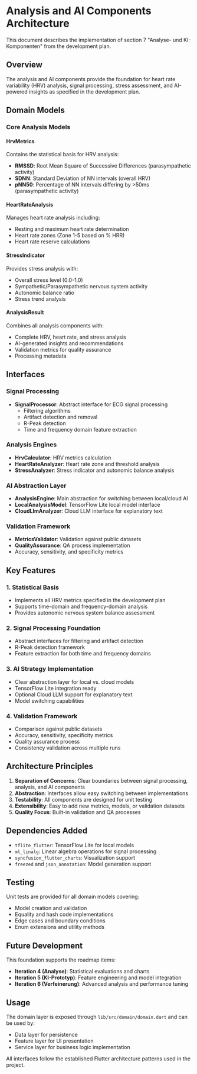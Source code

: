 # Analysis and AI Components Architecture

This document describes the implementation of section 7 "Analyse- und KI-Komponenten" from the development plan.

## Overview

The analysis and AI components provide the foundation for heart rate variability (HRV) analysis, signal processing, stress assessment, and AI-powered insights as specified in the development plan.

## Domain Models

### Core Analysis Models

#### HrvMetrics
Contains the statistical basis for HRV analysis:
- **RMSSD**: Root Mean Square of Successive Differences (parasympathetic activity)
- **SDNN**: Standard Deviation of NN intervals (overall HRV)
- **pNN50**: Percentage of NN intervals differing by >50ms (parasympathetic activity)

#### HeartRateAnalysis
Manages heart rate analysis including:
- Resting and maximum heart rate determination
- Heart rate zones (Zone 1-5 based on % HRR)
- Heart rate reserve calculations

#### StressIndicator
Provides stress analysis with:
- Overall stress level (0.0-1.0)
- Sympathetic/Parasympathetic nervous system activity
- Autonomic balance ratio
- Stress trend analysis

#### AnalysisResult
Combines all analysis components with:
- Complete HRV, heart rate, and stress analysis
- AI-generated insights and recommendations
- Validation metrics for quality assurance
- Processing metadata

## Interfaces

### Signal Processing
- **SignalProcessor**: Abstract interface for ECG signal processing
  - Filtering algorithms
  - Artifact detection and removal
  - R-Peak detection
  - Time and frequency domain feature extraction

### Analysis Engines
- **HrvCalculator**: HRV metrics calculation
- **HeartRateAnalyzer**: Heart rate zone and threshold analysis
- **StressAnalyzer**: Stress indicator and autonomic balance analysis

### AI Abstraction Layer
- **AnalysisEngine**: Main abstraction for switching between local/cloud AI
- **LocalAnalysisModel**: TensorFlow Lite local model interface
- **CloudLlmAnalyzer**: Cloud LLM interface for explanatory text

### Validation Framework
- **MetricsValidator**: Validation against public datasets
- **QualityAssurance**: QA process implementation
- Accuracy, sensitivity, and specificity metrics

## Key Features

### 1. Statistical Basis
- Implements all HRV metrics specified in the development plan
- Supports time-domain and frequency-domain analysis
- Provides autonomic nervous system balance assessment

### 2. Signal Processing Foundation
- Abstract interfaces for filtering and artifact detection
- R-Peak detection framework
- Feature extraction for both time and frequency domains

### 3. AI Strategy Implementation
- Clear abstraction layer for local vs. cloud models
- TensorFlow Lite integration ready
- Optional Cloud LLM support for explanatory text
- Model switching capabilities

### 4. Validation Framework
- Comparison against public datasets
- Accuracy, sensitivity, specificity metrics
- Quality assurance process
- Consistency validation across multiple runs

## Architecture Principles

1. **Separation of Concerns**: Clear boundaries between signal processing, analysis, and AI components
2. **Abstraction**: Interfaces allow easy switching between implementations
3. **Testability**: All components are designed for unit testing
4. **Extensibility**: Easy to add new metrics, models, or validation datasets
5. **Quality Focus**: Built-in validation and QA processes

## Dependencies Added

- `tflite_flutter`: TensorFlow Lite for local models
- `ml_linalg`: Linear algebra operations for signal processing
- `syncfusion_flutter_charts`: Visualization support
- `freezed` and `json_annotation`: Model generation support

## Testing

Unit tests are provided for all domain models covering:
- Model creation and validation
- Equality and hash code implementations
- Edge cases and boundary conditions
- Enum extensions and utility methods

## Future Development

This foundation supports the roadmap items:
- **Iteration 4 (Analyse)**: Statistical evaluations and charts
- **Iteration 5 (KI-Prototyp)**: Feature engineering and model integration
- **Iteration 6 (Verfeinerung)**: Advanced analysis and performance tuning

## Usage

The domain layer is exposed through `lib/src/domain/domain.dart` and can be used by:
- Data layer for persistence
- Feature layer for UI presentation
- Service layer for business logic implementation

All interfaces follow the established Flutter architecture patterns used in the project.